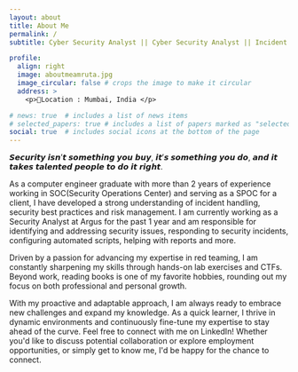 ```yaml
---
layout: about
title: About Me
permalink: /
subtitle: Cyber Security Analyst || Cyber Security Analyst || Incident Response || AppSec ||

profile:
  align: right
  image: aboutmeamruta.jpg
  image_circular: false # crops the image to make it circular
  address: >
    <p>📍Location : Mumbai, India </p>

# news: true  # includes a list of news items
# selected_papers: true # includes a list of papers marked as "selected={true}"
social: true  # includes social icons at the bottom of the page
---
```


𝙎𝙚𝙘𝙪𝙧𝙞𝙩𝙮 𝙞𝙨𝙣’𝙩 𝙨𝙤𝙢𝙚𝙩𝙝𝙞𝙣𝙜 𝙮𝙤𝙪 𝙗𝙪𝙮, 𝙞𝙩’𝙨 𝙨𝙤𝙢𝙚𝙩𝙝𝙞𝙣𝙜 𝙮𝙤𝙪 𝙙𝙤, 𝙖𝙣𝙙 𝙞𝙩 𝙩𝙖𝙠𝙚𝙨 𝙩𝙖𝙡𝙚𝙣𝙩𝙚𝙙 𝙥𝙚𝙤𝙥𝙡𝙚 𝙩𝙤 𝙙𝙤 𝙞𝙩 𝙧𝙞𝙜𝙝𝙩.

As a computer engineer graduate with more than 2 years of experience working in SOC(Security Operations Center) and serving as a SPOC for a client, I have developed a strong understanding of incident handling, security best practices and risk management. I am currently working as a Security Analyst at Argus for the past 1 year and am responsible for identifying and addressing security issues, responding to security incidents, configuring automated scripts, helping with reports and more.

Driven by a passion for advancing my expertise in red teaming, I am constantly sharpening my skills through hands-on lab exercises and CTFs. Beyond work, reading books is one of my favorite hobbies, rounding out my focus on both professional and personal growth.

With my proactive and adaptable approach, I am always ready to embrace new challenges and expand my knowledge. As a quick learner, I thrive in dynamic environments and continuously fine-tune my expertise to stay ahead of the curve. Feel free to connect with me on LinkedIn! Whether you'd like to discuss potential collaboration or explore employment opportunities, or simply get to know me, I'd be happy for the chance to connect.
